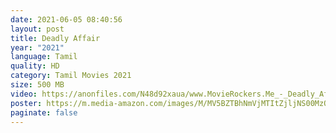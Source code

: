 ```yaml
---
date: 2021-06-05 08:40:56
layout: post
title: Deadly Affair
year: "2021"
language: Tamil
quality: HD
category: Tamil Movies 2021
size: 500 MB
video: https://anonfiles.com/N48d92xaua/www.MovieRockers.Me_-_Deadly_Affair_2021_Tamil_HDRip_480p_Single_Part_mp4
poster: https://m.media-amazon.com/images/M/MV5BZTBhNmVjMTItZjljNS00MzQ0LWJlNjYtN2QzZjMxYThmZmQ4XkEyXkFqcGdeQXVyNjY1NTEwMjM@._V1_UY1200_CR165,0,630,1200_AL_.jpg
paginate: false
---
```

